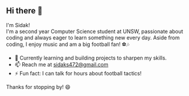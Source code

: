 ## Hi there 👋

I'm Sidak!  
I'm a second year Computer Science student at UNSW, passionate about coding and always eager to learn something new every day. Aside from coding, I enjoy music and am a big football fan! ⚽🎶

- 🌱 Currently learning and building projects to sharpen my skills.
- 📫 Reach me at sidaks472@gmail.com
- ⚡ Fun fact: I can talk for hours about football tactics!


Thanks for stopping by! 😄
